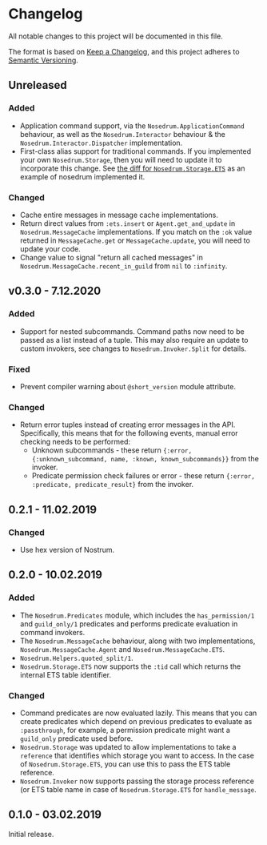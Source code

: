# Changelog
All notable changes to this project will be documented in this file.

The format is based on [Keep a Changelog](https://keepachangelog.com/en/1.0.0/),
and this project adheres to [Semantic
Versioning](https://semver.org/spec/v2.0.0.html).


## Unreleased

### Added

- Application command support, via the `Nosedrum.ApplicationCommand` behaviour,
  as well as the `Nosedrum.Interactor` behaviour & the
  `Nosedrum.Interactor.Dispatcher` implementation.
- First-class alias support for traditional commands. If you implemented your
  own `Nosedrum.Storage`, then you will need to update it to incorporate this
  change. See [the diff for
  `Nosedrum.Storage.ETS`](https://github.com/jchristgit/nosedrum/commit/9debfa61fe787078ea2f2337dae9833a9608b477#diff-a464efb4145969295c7ab63ec6b50f734c2b3f45e32f12e5050eaeb4aea4679a)
  as an example of nosedrum implemented it.

### Changed

- Cache entire messages in message cache implementations.
- Return direct values from `:ets.insert` or `Agent.get_and_update` in
  `Nosedrum.MessageCache` implementations. If you match on the `:ok` value
  returned in `MessageCache.get` or `MessageCache.update`, you will need to
  update your code.
- Change value to signal "return all cached messages" in
  `Nosedrum.MessageCache.recent_in_guild` from `nil` to `:infinity`.


## v0.3.0 - 7.12.2020

### Added
- Support for nested subcommands. Command paths now need to be passed as a list
  instead of a tuple. This may also require an update to custom invokers, see
  changes to `Nosedrum.Invoker.Split` for details.

### Fixed
- Prevent compiler warning about `@short_version` module attribute.

### Changed
- Return error tuples instead of creating error messages in the API.
  Specifically, this means that for the following events, manual error checking
  needs to be performed:
  - Unknown subcommands - these return `{:error, {:unknown_subcommand, name,
    :known, known_subcommands}}` from the invoker.
  - Predicate permission check failures or error - these return `{:error,
    :predicate, predicate_result}` from the invoker.


## 0.2.1 - 11.02.2019
### Changed
- Use hex version of Nostrum.


## 0.2.0 - 10.02.2019
### Added
- The `Nosedrum.Predicates` module, which includes the `has_permission/1`
  and `guild_only/1` predicates and performs predicate evaluation in command
  invokers.
- The `Nosedrum.MessageCache` behaviour, along with two implementations,
  `Nosedrum.MessageCache.Agent` and `Nosedrum.MessageCache.ETS`.
- `Nosedrum.Helpers.quoted_split/1`.
- `Nosedrum.Storage.ETS` now supports the `:tid` call which returns the internal
  ETS table identifier.

### Changed
- Command predicates are now evaluated lazily. This means that you can create
  predicates which depend on previous predicates to evaluate as `:passthrough`,
  for example, a permission predicate might want a `guild_only` predicate used
  before.
- `Nosedrum.Storage` was updated to allow implementations to take a `reference`
  that identifies which storage you want to access. In the case of
  `Nosedrum.Storage.ETS`, you can use this to pass the ETS table reference.
- `Nosedrum.Invoker` now supports passing the storage process reference (or ETS
  table name in case of `Nosedrum.Storage.ETS` for `handle_message`.


## 0.1.0 - 03.02.2019
Initial release.

<!-- vim: set textwidth=80 ts=2 sw=2: -->
